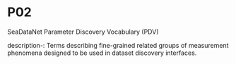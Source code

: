 # P02
SeaDataNet Parameter Discovery Vocabulary (PDV)

description-:	Terms describing fine-grained related groups of measurement phenomena designed to be used in dataset discovery interfaces.

